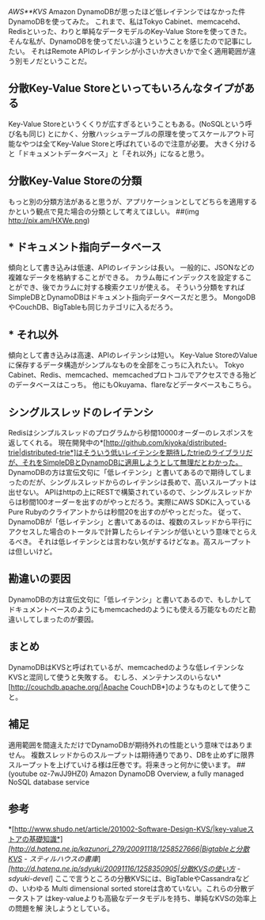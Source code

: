*AWS**KVS* Amazon DynamoDBが思ったほど低レイテンシではなかった件
DynamoDBを使ってみた。
これまで、私はTokyo Cabinet、memcacehd、 Redisといった、わりと単純なデータモデルのKey-Value Storeを使ってきた。
そんな私が、DynamoDBを使ってだいぶ違うということを感じたので記事にしたい。
それはRemote APIのレイテンシが小さいか大きいかで全く適用範囲が違う別モノだということだ。

## 分散Key-Value Storeといってもいろんなタイプがある
Key-Value Storeというくくりが広すぎるということもある。(NoSQLという呼び名も同じ)
とにかく、分散ハッシュテーブルの原理を使ってスケールアウト可能なやつは全てKey-Value Storeと呼ばれているので注意が必要。
大きく分けると「ドキュメントデータベース」と「それ以外」になると思う。

## 分散Key-Value Storeの分類
もっと別の分類方法があると思うが、アプリケーションとしてどちらを適用するかという観点で見た場合の分類として考えてほしい。
 ##(img http://pix.am/HXWe.png)

## * ドキュメント指向データベース
傾向として書き込みは低速、APIのレイテンシは長い。
一般的に、JSONなどの複雑なデータを格納することができる。
カラム毎にインデックスを設定することができ、後でカラムに対する検索クエリが使える。
そういう分類をすればSimpleDBとDynamoDBはドキュメント指向データベースだと思う。
MongoDBやCouchDB、BigTableも同じカテゴリに入るだろう。

## * それ以外
傾向として書き込みは高速、APIのレイテンシは短い。
Key-Value StoreのValueに保存するデータ構造がシンプルなものを全部をこっちに入れたい。
Tokyo Cabinet、Redis、memcached、memcachedプロトコルでアクセスできる殆どのデータベースはこっち。
他にもOkuyama、flareなどデータベースもこちら。

## シングルスレッドのレイテンシ
Redisはシンプルスレッドのプログラムから秒間10000オーダーのレスポンスを返してくれる。
現在開発中の*[http://github.com/kiyoka/distributed-trie|distributed-trie*]はそういう低いレイテンシを期待したtrieのライブラリだが、それをSimpleDBとDynamoDBに適用しようとして無理だとわかった。
DynamoDBの方は宣伝文句に「低レイテンシ」と書いてあるので期待してしまったのだが、シングルスレッドからのレイテンシは長めで、高いスループットは出せない。
APIはhttpの上にRESTで構築されているので、シングルスレッドからは秒間100オーダーを出すのがやっとだろう。実際にAWS SDKに入っているPure Rubyのクライアントからは秒間20を出すのがやっとだった。
従って、DynamoDBが「低レイテンシ」と書いてあるのは、複数のスレッドから平行にアクセスした場合のトータルで計算したらレイテンシが低いという意味でとらえるべき。
それは低レイテンシとは言わない気がするけどなぁ。高スループットは但しいけど。

## 勘違いの要因
DynamoDBの方は宣伝文句に「低レイテンシ」と書いてあるので、もしかしてドキュメントベースのようにもmemcachedのようにも使える万能なものだと勘違いしてしまったのが要因。

## まとめ
DynamoDBはKVSと呼ばれているが、memcachedのような低レイテンシなKVSと混同して使うと失敗する。
むしろ、メンテナンスのいらない*[http://couchdb.apache.org/|Apache CouchDB*]のようなものとして使うこと。

## 補足
適用範囲を間違えただけでDynamoDBが期待外れの性能という意味ではありません。
複数スレッドからのスループットは期待通りであり、DBを止めずに限界スループットを上げていける様は圧巻です。将来きっと何かに使います。
 ##(youtube oz-7wJJ9HZ0)  Amazon DynamoDB Overview, a fully managed NoSQL database service

## 参考
 *[http://www.shudo.net/article/201002-Software-Design-KVS/|key-valueストアの基礎知識*]
 *[http://d.hatena.ne.jp/kazunori_279/20091118/1258527666|Bigtableと分散KVS - スティルハウスの書庫*]
 *[http://d.hatena.ne.jp/sdyuki/20091116/1258350905|分散KVSの使い方 - sdyuki-devel*]
 ここで言うところの分散KVSには、BigTableやCassandraなどの、いわゆる
 Multi dimensional sorted storeは含めていない。これらの分散データストア
 はkey-valueよりも高級なデータモデルを持ち、単純なKVSの効率上の問題を解
 決しようとしている。
